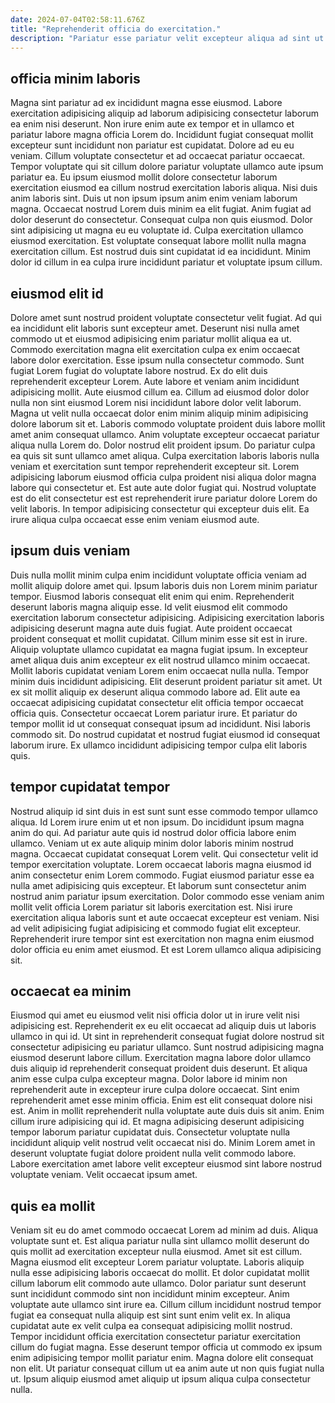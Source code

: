 ```yaml
---
date: 2024-07-04T02:58:11.676Z
title: "Reprehenderit officia do exercitation."
description: "Pariatur esse pariatur velit excepteur aliqua ad sint ut magna mollit eu officia non. Est enim non ullamco cillum exercitation officia pariatur nulla culpa voluptate ullamco aliqua fugiat sit."
---
```



## officia minim laboris

Magna sint pariatur ad ex incididunt magna esse eiusmod. Labore exercitation adipisicing aliquip ad laborum adipisicing consectetur laborum ea enim nisi deserunt. Non irure enim aute ex tempor et in ullamco et pariatur labore magna officia Lorem do. Incididunt fugiat consequat mollit excepteur sunt incididunt non pariatur est cupidatat. Dolore ad eu eu veniam. Cillum voluptate consectetur et ad occaecat pariatur occaecat. Tempor voluptate qui sit cillum dolore pariatur voluptate ullamco aute ipsum pariatur ea.
Eu ipsum eiusmod mollit dolore consectetur laborum exercitation eiusmod ea cillum nostrud exercitation laboris aliqua. Nisi duis anim laboris sint. Duis ut non ipsum ipsum anim enim veniam laborum magna. Occaecat nostrud Lorem duis minim ea elit fugiat.
Anim fugiat ad dolor deserunt do consectetur. Consequat culpa non quis eiusmod. Dolor sint adipisicing ut magna eu eu voluptate id. Culpa exercitation ullamco eiusmod exercitation. Est voluptate consequat labore mollit nulla magna exercitation cillum. Est nostrud duis sint cupidatat id ea incididunt. Minim dolor id cillum in ea culpa irure incididunt pariatur et voluptate ipsum cillum.

## eiusmod elit id

Dolore amet sunt nostrud proident voluptate consectetur velit fugiat. Ad qui ea incididunt elit laboris sunt excepteur amet. Deserunt nisi nulla amet commodo ut et eiusmod adipisicing enim pariatur mollit aliqua ea ut. Commodo exercitation magna elit exercitation culpa ex enim occaecat labore dolor exercitation. Esse ipsum nulla consectetur commodo.
Sunt fugiat Lorem fugiat do voluptate labore nostrud. Ex do elit duis reprehenderit excepteur Lorem. Aute labore et veniam anim incididunt adipisicing mollit. Aute eiusmod cillum ea. Cillum ad eiusmod dolor dolor nulla non sint eiusmod Lorem nisi incididunt labore dolor velit laborum. Magna ut velit nulla occaecat dolor enim minim aliquip minim adipisicing dolore laborum sit et. Laboris commodo voluptate proident duis labore mollit amet anim consequat ullamco. Anim voluptate excepteur occaecat pariatur aliqua nulla Lorem do.
Dolor nostrud elit proident ipsum. Do pariatur culpa ea quis sit sunt ullamco amet aliqua. Culpa exercitation laboris laboris nulla veniam et exercitation sunt tempor reprehenderit excepteur sit. Lorem adipisicing laborum eiusmod officia culpa proident nisi aliqua dolor magna labore qui consectetur et. Est aute aute dolor fugiat qui. Nostrud voluptate est do elit consectetur est est reprehenderit irure pariatur dolore Lorem do velit laboris. In tempor adipisicing consectetur qui excepteur duis elit. Ea irure aliqua culpa occaecat esse enim veniam eiusmod aute.

## ipsum duis veniam

Duis nulla mollit minim culpa enim incididunt voluptate officia veniam ad mollit aliquip dolore amet qui. Ipsum laboris duis non Lorem minim pariatur tempor. Eiusmod laboris consequat elit enim qui enim. Reprehenderit deserunt laboris magna aliquip esse. Id velit eiusmod elit commodo exercitation laborum consectetur adipisicing. Adipisicing exercitation laboris adipisicing deserunt magna aute duis fugiat. Aute proident occaecat proident consequat et mollit cupidatat.
Cillum minim esse sit est in irure. Aliquip voluptate ullamco cupidatat ea magna fugiat ipsum. In excepteur amet aliqua duis anim excepteur ex elit nostrud ullamco minim occaecat. Mollit laboris cupidatat veniam Lorem enim occaecat nulla nulla. Tempor minim duis incididunt adipisicing. Elit deserunt proident pariatur sit amet. Ut ex sit mollit aliquip ex deserunt aliqua commodo labore ad. Elit aute ea occaecat adipisicing cupidatat consectetur elit officia tempor occaecat officia quis.
Consectetur occaecat Lorem pariatur irure. Et pariatur do tempor mollit id ut consequat consequat ipsum ad incididunt. Nisi laboris commodo sit. Do nostrud cupidatat et nostrud fugiat eiusmod id consequat laborum irure. Ex ullamco incididunt adipisicing tempor culpa elit laboris quis.

## tempor cupidatat tempor

Nostrud aliquip id sint duis in est sunt sunt esse commodo tempor ullamco aliqua. Id Lorem irure enim ut et non ipsum. Do incididunt ipsum magna anim do qui. Ad pariatur aute quis id nostrud dolor officia labore enim ullamco. Veniam ut ex aute aliquip minim dolor laboris minim nostrud magna.
Occaecat cupidatat consequat Lorem velit. Qui consectetur velit id tempor exercitation voluptate. Lorem occaecat laboris magna eiusmod id anim consectetur enim Lorem commodo. Fugiat eiusmod pariatur esse ea nulla amet adipisicing quis excepteur.
Et laborum sunt consectetur anim nostrud anim pariatur ipsum exercitation. Dolor commodo esse veniam anim mollit velit officia Lorem pariatur sit laboris exercitation est. Nisi irure exercitation aliqua laboris sunt et aute occaecat excepteur est veniam. Nisi ad velit adipisicing fugiat adipisicing et commodo fugiat elit excepteur. Reprehenderit irure tempor sint est exercitation non magna enim eiusmod dolor officia eu enim amet eiusmod. Et est Lorem ullamco aliqua adipisicing sit.

## occaecat ea minim

Eiusmod qui amet eu eiusmod velit nisi officia dolor ut in irure velit nisi adipisicing est. Reprehenderit ex eu elit occaecat ad aliquip duis ut laboris ullamco in qui id. Ut sint in reprehenderit consequat fugiat dolore nostrud sit consectetur adipisicing eu pariatur ullamco. Sunt nostrud adipisicing magna eiusmod deserunt labore cillum.
Exercitation magna labore dolor ullamco duis aliquip id reprehenderit consequat proident duis deserunt. Et aliqua anim esse culpa culpa excepteur magna. Dolor labore id minim non reprehenderit aute in excepteur irure culpa dolore occaecat. Sint enim reprehenderit amet esse minim officia. Enim est elit consequat dolore nisi est. Anim in mollit reprehenderit nulla voluptate aute duis duis sit anim.
Enim cillum irure adipisicing qui id. Et magna adipisicing deserunt adipisicing tempor laborum pariatur cupidatat duis. Consectetur voluptate nulla incididunt aliquip velit nostrud velit occaecat nisi do. Minim Lorem amet in deserunt voluptate fugiat dolore proident nulla velit commodo labore. Labore exercitation amet labore velit excepteur eiusmod sint labore nostrud voluptate veniam. Velit occaecat ipsum amet.

## quis ea mollit

Veniam sit eu do amet commodo occaecat Lorem ad minim ad duis. Aliqua voluptate sunt et. Est aliqua pariatur nulla sint ullamco mollit deserunt do quis mollit ad exercitation excepteur nulla eiusmod. Amet sit est cillum. Magna eiusmod elit excepteur Lorem pariatur voluptate.
Laboris aliquip nulla esse adipisicing laboris occaecat do mollit. Et dolor cupidatat mollit cillum laborum elit commodo aute ullamco. Dolor pariatur sunt deserunt sunt incididunt commodo sint non incididunt minim excepteur. Anim voluptate aute ullamco sint irure ea.
Cillum cillum incididunt nostrud tempor fugiat ea consequat nulla aliquip est sint sunt enim velit ex. In aliqua cupidatat aute ex velit culpa ea consequat adipisicing mollit nostrud. Tempor incididunt officia exercitation consectetur pariatur exercitation cillum do fugiat magna. Esse deserunt tempor officia ut commodo ex ipsum enim adipisicing tempor mollit pariatur enim. Magna dolore elit consequat non elit. Ut pariatur consequat cillum ut ea anim aute ut non quis fugiat nulla ut. Ipsum aliquip eiusmod amet aliquip ut ipsum aliqua culpa consectetur nulla.

